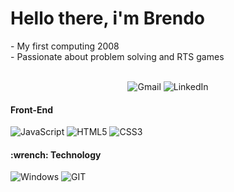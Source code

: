<h1> Hello there, i'm Brendo </h1>

<article>
- My first computing 2008 <br>
- Passionate about problem solving and RTS games <br>
  </article>
<br>

<section align="center">

![Gmail](https://img.shields.io/badge/Gmail-333333?style=for-the-badge&logo=gmail&logoColor=red)
![LinkedIn](https://img.shields.io/badge/LinkedIn-333333?style=for-the-badge&logo=LINKEDIN&logoColor=blue)
</section>

<section>
 <h4> Front-End</h4>
 
![JavaScript](https://img.shields.io/badge/JavaScript-333333?style=for-the-badge&logo=javascript&logoColor=F7DF1E)
![HTML5](https://img.shields.io/badge/HTML5-333333?style=for-the-badge&logo=HTML5&logoColor=orange)
![CSS3](https://img.shields.io/badge/CSS3-333333?style=for-the-badge&logo=CSS3&logoColor=blue)
</section>

<section>
<h4> :wrench: Technology </h4>

![Windows](https://img.shields.io/badge/Windows-333333?style=for-the-badge&logo=WINDOWS&logoColor=blue)
![GIT](https://img.shields.io/badge/Git-333333?style=for-the-badge&logo=GIT&logoColor=orange)
</section>
  
